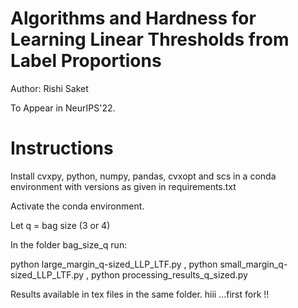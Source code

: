 # Algorithms and Hardness for Learning Linear Thresholds from Label Proportions

Author: Rishi Saket

To Appear in NeurIPS'22.

# Instructions

Install cvxpy, python, numpy, pandas, cvxopt and scs in a conda environment with versions as given in requirements.txt

Activate the conda environment.

Let q = bag size (3 or 4)

In the folder bag_size_q run:

python large_margin_q-sized_LLP_LTF.py , python small_margin_q-sized_LLP_LTF.py , python processing_results_q_sized.py

Results available in tex files in the same folder.
hiii ...first fork !! 

